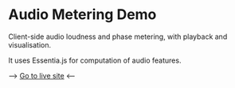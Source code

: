 # Audio Metering Demo

Client-side audio loudness and phase metering, with playback and visualisation.

It uses Essentia.js for computation of audio features.

--> [Go to live site](https://jmarcosfer.github.io/Audio-Metering-Demo/) <--
